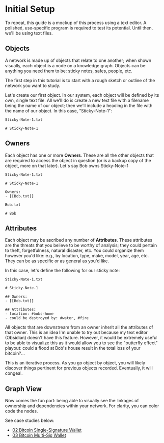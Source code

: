 # Initial Setup

To repeat, this guide is a mockup of this process using a text editor. A polished, use-specific program is required to test its potential. Until then, we'll be using text files.

## Objects
A network is made up of objects that relate to one another; when shown visually, each object is a node on a knowledge graph. Objects can be anything you need them to be: sticky notes, safes, people, etc. 

The first step in this tutorial is to start with a rough sketch or outline of the network you want to study.

Let's create our first object. In our system, each object will be defined by its own, single text file. All we'll do is create a new text file with a filename  being the name of our object; then we'll include a heading in the file with the name of our object. In this case, "Sticky-Note-1":

```
Sticky-Note-1.txt

# Sticky-Note-1
```

## Owners
Each object has one or more **Owners**. These are all the other objects that are required to access the object in question (or is a backup copy of the object, more on that later). Let's say Bob owns Sticky-Note-1:

```
Sticky-Note-1.txt

# Sticky-Note-1

Owners:
- [[Bob.txt]]
```
```
Bob.txt

# Bob
```

## Attributes
Each object may be ascribed any number of **Attributes**. These attributes are the threats that you believe to be worthy of analysis; they could pertain to theft, forgetfulness, natural disaster, etc. You could organize them however you'd like: e.g., by location, type, make, model, year, age, etc. They can be as specific or as general as you'd like.

In this case, let's define the following for our sticky note:


```
Sticky-Note-1.txt

# Sticky-Note-1

## Owners:
- [[Bob.txt]]

## Attributes:
- location: #bobs-home
- could be destroyed by: #water, #fire
```

All objects that are downstream from an owner inherit all the attributes of that owner. This is an idea I'm unable to try out because my text editor (Obsidian) doesn't have this feature. However, it would be extremely useful to be able to visualize this as it would allow you to see the "butterfly effect" playout: could a flood at Bob's house result in the total loss of your bitcoin?...

This is an iterative process. As you go object by object, you will likely discover things pertinent for previous objects recorded. Eventually, it will congeal.


## Graph View
Now comes the fun part: being able to visually see the linkages of ownership and dependencies within your network. For clarity, you can color code the nodes.

See case studies below:

- [02 Bitcoin Single-Signature Wallet](02-Case-Study-Bitcoin-Singlesig.md)
- [03 Bitcoin Multi-Sig Wallet](03-Case-Study-Bitcoin-Multisig.md)

